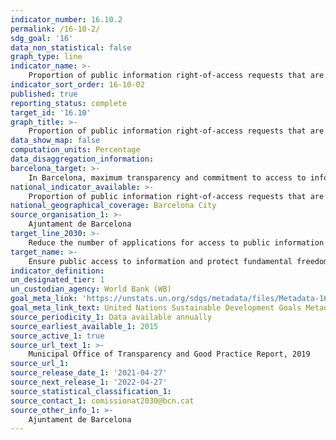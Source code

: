 ```yaml
---
indicator_number: 16.10.2
permalink: /16-10-2/
sdg_goal: '16'
data_non_statistical: false
graph_type: line
indicator_name: >-
    Proportion of public information right-of-access requests that are subsequently contested at the Right of Access Guarantee Commission
indicator_sort_order: 16-10-02
published: true
reporting_status: complete
target_id: '16.10'
graph_title: >-
    Proportion of public information right-of-access requests that are subsequently contested at the Right of Access Guarantee Commission
data_show_map: false
computation_units: Percentage
data_disaggregation_information:
barcelona_target: >-
    In Barcelona, maximum transparency and commitment to access to information
national_indicator_available: >-
    Proportion of public information right-of-access requests that are subsequently contested at the Right of Access Guarantee Commission
national_geographical_coverage: Barcelona City
source_organisation_1: >-
    Ajuntament de Barcelona
target_line_2030: >-
    Reduce the number of applications for access to public information that are contested at the Right of Access Guarantee Commission to less than 5%
target_name: >-
    Ensure public access to information and protect fundamental freedoms, in accordance with national legislation and international agreements
indicator_definition:
un_designated_tier: 1
un_custodian_agency: World Bank (WB)
goal_meta_link: 'https://unstats.un.org/sdgs/metadata/files/Metadata-16-10-02.pdf'
goal_meta_link_text: United Nations Sustainable Development Goals Metadata (pdf 894kB)
source_periodicity_1: Data available annually
source_earliest_available_1: 2015
source_active_1: true
source_url_text_1: >-
    Municipal Office of Transparency and Good Practice Report, 2019
source_url_1: 
source_release_date_1: '2021-04-27'
source_next_release_1: '2022-04-27'
source_statistical_classification_1: 
source_contact_1: comissionat2030@bcn.cat
source_other_info_1: >-
    Ajuntament de Barcelona
---
```

